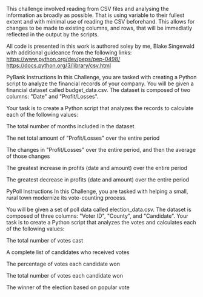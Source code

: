 This challenge involved reading from CSV files and analysing the information as broadly as possible. That is using variable to their fullest extent and with minimal use of reading the CSV beforehand.
This allows for changes to be made to existing columns, and rows, that will be immediatly reflected in the output by the scripts.

All code is presented in this work is authored soley by me, Blake Singewald with additional guideance from the following links:
https://www.python.org/dev/peps/pep-0498/
https://docs.python.org/3/library/csv.html


PyBank Instructions
In this Challenge, you are tasked with creating a Python script to analyze the financial records of your company. You will be given a financial dataset called budget_data.csv. The dataset is composed of two columns: "Date" and "Profit/Losses".

Your task is to create a Python script that analyzes the records to calculate each of the following values:

The total number of months included in the dataset

The net total amount of "Profit/Losses" over the entire period

The changes in "Profit/Losses" over the entire period, and then the average of those changes

The greatest increase in profits (date and amount) over the entire period

The greatest decrease in profits (date and amount) over the entire period


PyPoll Instructions
In this Challenge, you are tasked with helping a small, rural town modernize its vote-counting process.

You will be given a set of poll data called election_data.csv. The dataset is composed of three columns: "Voter ID", "County", and "Candidate". Your task is to create a Python script that analyzes the votes and calculates each of the following values:

The total number of votes cast

A complete list of candidates who received votes

The percentage of votes each candidate won

The total number of votes each candidate won

The winner of the election based on popular vote
